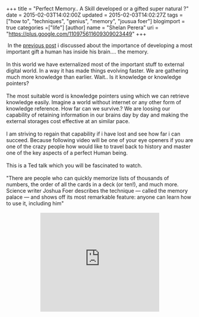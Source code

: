 +++
title = "Perfect Memory.. A Skill developed or a gifted super natural ?"
date = 2015-02-03T14:02:00Z
updated = 2015-02-03T14:02:27Z
tags = ["how to", "techniques", "genius", "memory", "jousua foer"]
blogimport = true 
categories =["life"]
[author]
	name = "Shelan Perera"
	uri = "https://plus.google.com/110975611609309023449"
+++

<div dir="ltr" style="text-align: left;" trbidi="on">&nbsp;In the <a href="http://blog.shelan.org/2015/02/do-we-need-to-master-memory-in-googles.html" target="_blank">previous post</a> i discussed about the importance of developing a most important gift a human has inside his brain.... the memory.<br /><br />In this world we have externalized most of the important stuff to external digital world. In a way it has made things evolving faster. We are gathering much more knowledge than earlier. Wait.. Is it knowledge or knowledge pointers?<br /><br />The most suitable word is knowledge pointers using which we can retrieve knowledge easily. Imagine a world without internet or any other form of knowledge reference. How far can we survive.? We are loosing our capability of retaining information in our brains day by day and making the external storages cost effective at an similar pace.<br /><br />I am striving to regain that capability if i have lost and see how far i can succeed. Because following video will be one of your eye openers if you are one of the crazy people how would like to travel back to history and master one of the key aspects of a perfect Human being.<br /><br />This is a Ted talk which you will be fascinated to watch.<br /><br />"There are people who can quickly memorize lists of thousands of numbers, the order of all the cards in a deck (or ten!), and much more. Science writer Joshua Foer describes the technique — called the memory palace — and shows off its most remarkable feature: anyone can learn how to use it, including him"<div><br /></div><div class="separator" style="clear: both; text-align: center;"><iframe width="320" height="266" class="YOUTUBE-iframe-video" data-thumbnail-src="https://ytimg.googleusercontent.com/vi/U6PoUg7jXsA/0.jpg" src="http://www.youtube.com/embed/U6PoUg7jXsA?feature=player_embedded" frameborder="0" allowfullscreen></iframe></div><div><br /></div></div>
